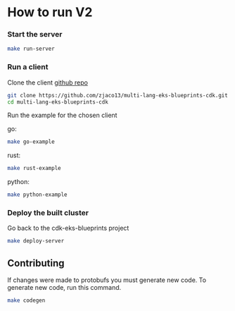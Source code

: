 # How to run V2

### Start the server
```bash
make run-server
```

### Run a client
Clone the client [github repo](https://github.com/zjaco13/multi-lang-eks-blueprints-cdk)
```bash
git clone https://github.com/zjaco13/multi-lang-eks-blueprints-cdk.git
cd multi-lang-eks-blueprints-cdk
```

Run the example for the chosen client

go:
```bash
make go-example
```

rust:
```bash
make rust-example
```

python:
```bash
make python-example
```

### Deploy the built cluster
Go back to the cdk-eks-blueprints project

```bash
make deploy-server
```

## Contributing
If changes were made to protobufs you must generate new code. To generate new code, run this command. 

```bash
make codegen
```
